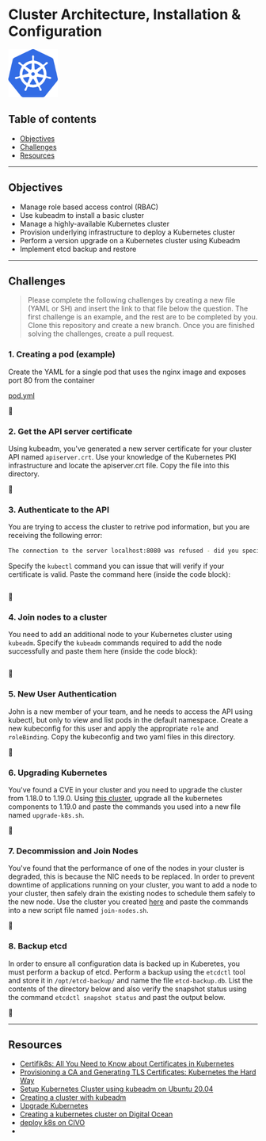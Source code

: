 # Cluster Architecture, Installation & Configuration

<img src="https://github.com/kubernetes/kubernetes/raw/master/logo/logo.png" width="100">

## Table of contents

- [Objectives](#objectives)
- [Challenges](#challenges)
- [Resources](#resources)

---

## Objectives
* Manage role based access control (RBAC)
* Use kubeadm to install a basic cluster
* Manage a highly-available Kubernetes cluster
* Provision underlying infrastructure to deploy a Kubernetes cluster
* Perform a version upgrade on a Kubernetes cluster using Kubeadm
* Implement etcd backup and restore

---

## Challenges

> Please complete the following challenges by creating a new file (YAML or SH) and insert the link to that file below the question. The first challenge is an example, and the rest are to be completed by you. Clone this repository and create a new branch. Once you are finished solving the challenges, create a pull request.

### 1. Creating a pod (example)
Create the YAML for a single pod that uses the nginx image and exposes port 80 from the container

[pod.yml](https://github.com/chadmcrowell/cka/blob/main/01-cluster-architecture/pod.yml)

🔹

### 2. Get the API server certificate
Using kubeadm, you've generated a new server certificate for your cluster API named `apiserver.crt`. Use your knowledge of the Kubernetes PKI infrastructure and locate the apiserver.crt file. Copy the file into this directory.

🔹

### 3. Authenticate to the API
You are trying to access the cluster to retrive pod information, but you are receiving the following error:
```bash
The connection to the server localhost:8080 was refused - did you specify the right host or port?
```
Specify the `kubectl` command you can issue that will verify if your certificate is valid. Paste the command here (inside the code block):

```bash

```

🔹

### 4. Join nodes to a cluster
You need to add an additional node to your Kubernetes cluster using `kubeadm`. Specify the `kubeadm` commands required to add the node successfully and paste them here (inside the code block):

```bash

```

🔹

### 5. New User Authentication
John is a new member of your team, and he needs to access the API using kubectl, but only to view and list pods in the default namespace. Create a new kubeconfig for this user and apply the appropriate `role` and `roleBinding`. Copy the kubeconfig and two yaml files in this directory.


🔹

### 6. Upgrading Kubernetes
You've found a CVE in your cluster and you need to upgrade the cluster from 1.18.0 to 1.19.0. Using [this cluster](https://www.katacoda.com/courses/kubernetes/playground), upgrade all the kubernetes components to 1.19.0 and paste the commands you used into a new file named `upgrade-k8s.sh`.

🔹

### 7. Decommission and Join Nodes
You've found that the performance of one of the nodes in your cluster is degraded, this is because the NIC needs to be replaced. In order to prevent downtime of applications running on your cluster, you want to add a node to your cluster, then safely drain the existing nodes to schedule them safely to the new node. Use the cluster you created [here](https://github.com/chadmcrowell/cka/tree/main/00-prerequisites) and paste the commands into a new script file named `join-nodes.sh`. 

🔹

### 8. Backup etcd
In order to ensure all configuration data is backed up in Kuberetes, you must perform a backup of etcd. Perform a backup using the `etcdctl` tool and store it in `/opt/etcd-backup/` and name the file `etcd-backup.db`. List the contents of the directory below and also verify the snapshot status using the command `etcdctl snapshot status` and past the output below.

🔹


---

## Resources

- [Certifik8s: All You Need to Know about Certificates in Kubernetes](https://youtu.be/gXz4cq3PKdg)
- [Provisioning a CA and Generating TLS Certificates: Kubernetes the Hard Way](https://github.com/kelseyhightower/kubernetes-the-hard-way/blob/master/docs/04-certificate-authority.md)
- [Setup Kubernetes Cluster using kubeadm on Ubuntu 20.04](https://youtu.be/mMmxMoprxiY)
- [Creating a cluster with kubeadm](https://kubernetes.io/docs/setup/production-environment/tools/kubeadm/create-cluster-kubeadm/)
- [Upgrade Kubernetes](https://youtu.be/_Z_n5jw9cUg)
- [Creating a kubernetes cluster on Digital Ocean](https://youtu.be/glFE28QT1HI?t=702)
- [deploy k8s on CIVO](https://www.civo.com/?utm_source=google&utm_medium=googleads&utm_campaign=googleadsPureBrandWorld&keyword=civo&gclid=CjwKCAjwoP6LBhBlEiwAvCcthLsoFdB1ZlX4qZj2UW4hc-RpZY3SBB9lsfN9UPWlfiK3AydfRQpDhxoCrVQQAvD_BwE)
- 